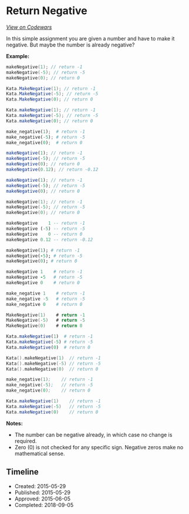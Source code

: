 # Return Negative
[*View on Codewars*](https://www.codewars.com/kata/return-negative)

In this simple assignment you are given a number and have to make it negative. But maybe the number is already negative?

**Example:**
``` c
makeNegative(1); // return -1
makeNegative(-5); // return -5
makeNegative(0); // return 0
```
``` csharp
Kata.MakeNegative(1); // return -1
Kata.MakeNegative(-5); // return -5
Kata.MakeNegative(0); // return 0
```
``` java
Kata.makeNegative(1); // return -1
Kata.makeNegative(-5); // return -5
Kata.makeNegative(0); // return 0
```
``` python
make_negative(1);  # return -1
make_negative(-5); # return -5
make_negative(0);  # return 0
```
``` javascript
makeNegative(1); // return -1
makeNegative(-5); // return -5
makeNegative(0); // return 0
makeNegative(0.12); // return -0.12
```
``` typescript
makeNegative(1); // return -1
makeNegative(-5); // return -5
makeNegative(0); // return 0
```
``` cpp
makeNegative(1); // return -1
makeNegative(-5); // return -5
makeNegative(0); // return 0
```
``` haskell
makeNegative    1 -- return -1
makeNegative (-5) -- return -5
makeNegative    0 -- return 0
makeNegative 0.12 -- return -0.12
```
``` ruby
makeNegative(1); # return -1
makeNegative(-5); # return -5
makeNegative(0); # return 0
```
``` coffeescript
makeNegative 1    # return -1
makeNegative -5   # return -5
makeNegative 0    # return 0
```
``` elixir
make_negative 1    # return -1
make_negative -5   # return -5
make_negative 0    # return 0
```
``` go
MakeNegative(1)    # return -1
MakeNegative(-5)   # return -5
MakeNegative(0)    # return 0
```
``` julia
Kata.makeNegative(1)  # return -1
Kata.makeNegative(-5) # return -5
Kata.makeNegative(0)  # return 0
```
``` kotlin
Kata().makeNegative(1)  // return -1
Kata().makeNegative(-5) // return -5
Kata().makeNegative(0)  // return 0
```
``` asm
make_negative(1);    // return -1
make_negative(-5);   // return -5
make_negative(0);    // return 0
```
``` groovy
Kata.makeNegative(1)    // return -1
Kata.makeNegative(-5)   // return -5
Kata.makeNegative(0)    // return 0
```

**Notes:**

- The number can be negative already, in which case no change is required.
- Zero (0) is not checked for any specific sign. Negative zeros make no mathematical sense.


## Timeline
- Created: 2015-05-29
- Published: 2015-05-29
- Approved: 2015-06-05
- Completed: 2018-09-05